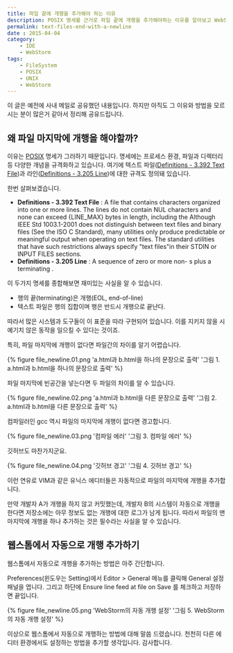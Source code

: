```yaml
---
title: 파일 끝에 개행을 추가해야 하는 이유
description: POSIX 명세를 근거로 파일 끝에 개행을 추가해야하는 이유를 알아보고 WebStorm IDE에서 자동으로 개행을 추가하는 방법을 소개합니다.
permalink: text-files-end-with-a-newline
date : 2015-04-04
category:
    - IDE
    - WebStorm
tags:
    - FileSystem
    - POSIX
    - UNIX
    - WebStorm
---
```


이 글은 예전에 사내 메일로 공유했던 내용입니다. 하지만 아직도 그 이유와 방법을 모르시는 분이 많은거 같아서 정리해 공유드립니다.

## 왜 파일 마지막에 개행을 해야할까?

이유는 [POSIX](http://ko.wikipedia.org/wiki/POSIX) 명세가 그러하기 때문입니다. 명세에는 프로세스 환경, 파일과 디렉터리 등 다양한 개념을 규격화하고 있습니다.
여기에 텍스트 파일([Definitions - 3.392 Text File](http://pubs.opengroup.org/onlinepubs/000095399/basedefs/xbd_chap03.html#tag_03_392))과 라인([Definitions - 3.205 Line](http://pubs.opengroup.org/onlinepubs/000095399/basedefs/xbd_chap03.html#tag_03_205))에 대한 규격도 정의돼 있습니다.

한번 살펴보겠습니다.

* **Definitions - 3.392 Text File** : A file that contains characters organized into one or more lines. The lines do not contain NUL characters and none can exceed {LINE_MAX} bytes in length, including the <newline> Although IEEE Std 1003.1-2001 does not distinguish between text files and binary files (See the ISO C Standard), many utilities only produce predictable or meaningful output when operating on text files. The standard utilities that have such restrictions always specify "text files"in their STDIN or INPUT FILES sections.
* **Definitions - 3.205 Line** : A sequence of zero or more non- <newline> s plus a terminating <newline>.

이 두가지 명세를 종합해보면 재미있는 사실을 알 수 있습니다.

* 행의 끝(terminating)은 개행(EOL, end-of-line)
* 텍스트 파일은 행의 집합이며 행은 반드시 개행으로 끝난다.

따라서 많은 시스템과 도구들이 이 표준을 따라 구현되어 있습니다.
이를 지키지 않을 시 예기치 않은 동작을 일으킬 수 있다는 것이죠.

특히, 파일 마지막에 개행이 없다면 파일간의 차이를 알기 어렵습니다.

{% figure file_newline.01.png 'a.html과 b.html을 하나의 문장으로 출력' '그림 1. a.html과 b.html을 하나의 문장으로 출력' %}

파일 마지막에 빈공간을 넣는다면 두 파일의 차이를 알 수 있습니다.

{% figure file_newline.02.png 'a.html과 b.html을 다른 문장으로 출력' '그림 2. a.html과 b.html을 다른 문장으로 출력' %}

컴파일러인 gcc 역시 파일의 마지막에 개행이 없다면 경고합니다.

{% figure file_newline.03.png '컴파일 에러' '그림 3. 컴파일 에러' %}

깃허브도 마찬가지군요.

{% figure file_newline.04.png '깃허브 경고' '그림 4. 깃허브 경고' %}

이런 연유로 VIM과 같은 유닉스 에디터들은 자동적으로 파일의 마지막에 개행을 추가합니다.

만약 개발자 A가 개행을 하지 않고 커밋했는데, 개발자 B의 시스템이 자동으로 개행을 한다면 저장소에는 아무 정보도 없는 개행에 대한 로그가 남게 됩니다. 따라서 파일의 맨 마지막에 개행을 하나 추가하는 것은 필수라는 사실을 알 수 있습니다.

## 웹스톰에서 자동으로 개행 추가하기 

웹스톰에서 자동으로 개행을 추가하는 방법은 아주 간단합니다.

Preferences(윈도우는 Setting)에서 Editor > General 메뉴를 클릭해 General 설정 패널을 엽니다. 그리고 하단에 Ensure line feed at file on Save 를 체크하고 저장하면 끝입니다.

{% figure file_newline.05.png 'WebStorm의 자동 개행 설정' '그림 5. WebStorm의 자동 개행 설정' %}

이상으로 웹스톰에서 자동으로 개행하는 방법에 대해 말씀 드렸습니다. 천천히 다른 에디터 환경에서도 설정하는 방법을 추가할 생각입니다. 감사합니다. 

